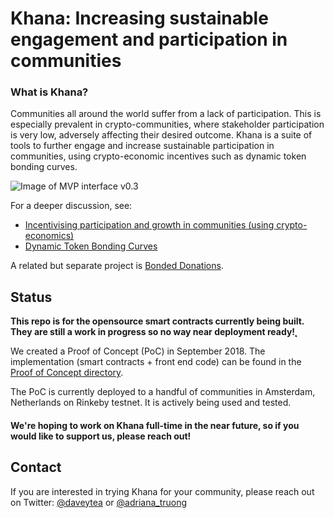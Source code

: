 # Khana: Increasing sustainable engagement and participation in communities

### What is Khana?
Communities all around the world suffer from a lack of participation. This is especially prevalent in crypto-communities, where stakeholder participation is very low, adversely affecting their desired outcome.
Khana is a suite of tools to further engage and increase sustainable participation in communities, using crypto-economic incentives such as dynamic token bonding curves. 

![Image of MVP interface v0.3](https://raw.githubusercontent.com/khana-io/v1-contracts/master/Khana%20MVP.png)

For a deeper discussion, see:
 - [Incentivising participation and growth in communities (using crypto-economics)](https://medium.com/@mrdavey/incentivising-participation-and-growth-in-communities-using-crypto-economics-5a369dd7f5fc)
  - [Dynamic Token Bonding Curves](https://medium.com/@mrdavey/dynamic-token-bonding-curves-41d36e43befa)

A related but separate project is [Bonded Donations](https://github.com/khana-io/BondedDonations).

## Status
**This repo is for the opensource smart contracts currently being built. They are still a work in progress so no way near deployment ready!̨**

We created a Proof of Concept (PoC) in September 2018. The implementation (smart contracts + front end code) can be found in the [Proof of Concept directory](https://github.com/khana-io/Prototype). 

The PoC is currently deployed to a handful of communities in Amsterdam, Netherlands on Rinkeby testnet. It is actively being used and tested.

#### We're hoping to work on Khana full-time in the near future, so if you would like to support us, please reach out!

## Contact
If you are interested in trying Khana for your community, please reach out on Twitter: [@daveytea](https://twitter.com/daveytea) or [@adriana_truong](https://twitter.com/adriana_truong)
